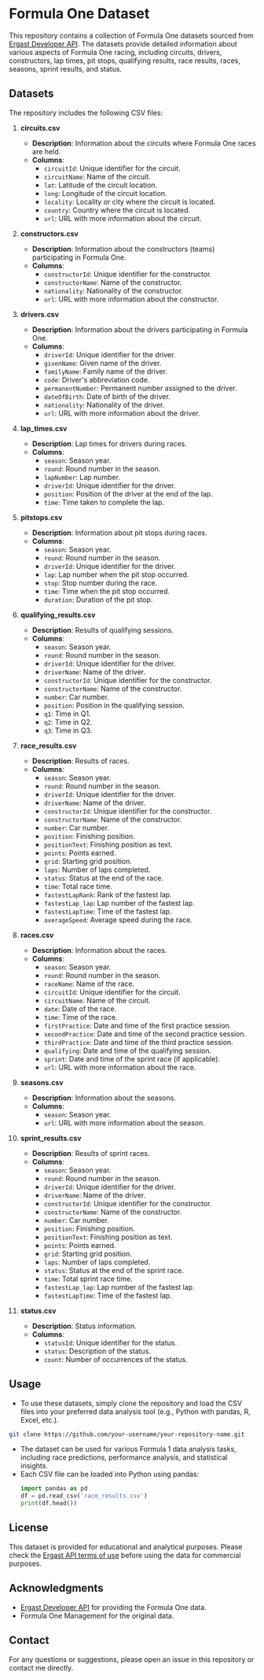 # Formula One Dataset

This repository contains a collection of Formula One datasets sourced from [Ergast Developer API](https://ergast.com/mrd/). The datasets provide detailed information about various aspects of Formula One racing, including circuits, drivers, constructors, lap times, pit stops, qualifying results, race results, races, seasons, sprint results, and status.

## Datasets

The repository includes the following CSV files:

1. **circuits.csv**  
   - **Description**: Information about the circuits where Formula One races are held.
   - **Columns**:
     - `circuitId`: Unique identifier for the circuit.
     - `circuitName`: Name of the circuit.
     - `lat`: Latitude of the circuit location.
     - `long`: Longitude of the circuit location.
     - `locality`: Locality or city where the circuit is located.
     - `country`: Country where the circuit is located.
     - `url`: URL with more information about the circuit.

2. **constructors.csv**  
   - **Description**: Information about the constructors (teams) participating in Formula One.
   - **Columns**:
     - `constructorId`: Unique identifier for the constructor.
     - `constructorName`: Name of the constructor.
     - `nationality`: Nationality of the constructor.
     - `url`: URL with more information about the constructor.

3. **drivers.csv**  
   - **Description**: Information about the drivers participating in Formula One.
   - **Columns**:
     - `driverId`: Unique identifier for the driver.
     - `givenName`: Given name of the driver.
     - `familyName`: Family name of the driver.
     - `code`: Driver's abbreviation code.
     - `permanentNumber`: Permanent number assigned to the driver.
     - `dateOfBirth`: Date of birth of the driver.
     - `nationality`: Nationality of the driver.
     - `url`: URL with more information about the driver.

4. **lap_times.csv**  
   - **Description**: Lap times for drivers during races.
   - **Columns**:
     - `season`: Season year.
     - `round`: Round number in the season.
     - `lapNumber`: Lap number.
     - `driverId`: Unique identifier for the driver.
     - `position`: Position of the driver at the end of the lap.
     - `time`: Time taken to complete the lap.

5. **pitstops.csv**  
   - **Description**: Information about pit stops during races.
   - **Columns**:
     - `season`: Season year.
     - `round`: Round number in the season.
     - `driverId`: Unique identifier for the driver.
     - `lap`: Lap number when the pit stop occurred.
     - `stop`: Stop number during the race.
     - `time`: Time when the pit stop occurred.
     - `duration`: Duration of the pit stop.

6. **qualifying_results.csv**  
   - **Description**: Results of qualifying sessions.
   - **Columns**:
     - `season`: Season year.
     - `round`: Round number in the season.
     - `driverId`: Unique identifier for the driver.
     - `driverName`: Name of the driver.
     - `constructorId`: Unique identifier for the constructor.
     - `constructorName`: Name of the constructor.
     - `number`: Car number.
     - `position`: Position in the qualifying session.
     - `q1`: Time in Q1.
     - `q2`: Time in Q2.
     - `q3`: Time in Q3.

7. **race_results.csv**  
   - **Description**: Results of races.
   - **Columns**:
     - `season`: Season year.
     - `round`: Round number in the season.
     - `driverId`: Unique identifier for the driver.
     - `driverName`: Name of the driver.
     - `constructorId`: Unique identifier for the constructor.
     - `constructorName`: Name of the constructor.
     - `number`: Car number.
     - `position`: Finishing position.
     - `positionText`: Finishing position as text.
     - `points`: Points earned.
     - `grid`: Starting grid position.
     - `laps`: Number of laps completed.
     - `status`: Status at the end of the race.
     - `time`: Total race time.
     - `fastestLapRank`: Rank of the fastest lap.
     - `fastestLap_lap`: Lap number of the fastest lap.
     - `fastestLapTime`: Time of the fastest lap.
     - `averageSpeed`: Average speed during the race.

8. **races.csv**  
   - **Description**: Information about the races.
   - **Columns**:
     - `season`: Season year.
     - `round`: Round number in the season.
     - `raceName`: Name of the race.
     - `circuitId`: Unique identifier for the circuit.
     - `circuitName`: Name of the circuit.
     - `date`: Date of the race.
     - `time`: Time of the race.
     - `firstPractice`: Date and time of the first practice session.
     - `secondPractice`: Date and time of the second practice session.
     - `thirdPractice`: Date and time of the third practice session.
     - `qualifying`: Date and time of the qualifying session.
     - `sprint`: Date and time of the sprint race (if applicable).
     - `url`: URL with more information about the race.

9. **seasons.csv**  
   - **Description**: Information about the seasons.
   - **Columns**:
     - `season`: Season year.
     - `url`: URL with more information about the season.

10. **sprint_results.csv**  
    - **Description**: Results of sprint races.
    - **Columns**:
      - `season`: Season year.
      - `round`: Round number in the season.
      - `driverId`: Unique identifier for the driver.
      - `driverName`: Name of the driver.
      - `constructorId`: Unique identifier for the constructor.
      - `constructorName`: Name of the constructor.
      - `number`: Car number.
      - `position`: Finishing position.
      - `positionText`: Finishing position as text.
      - `points`: Points earned.
      - `grid`: Starting grid position.
      - `laps`: Number of laps completed.
      - `status`: Status at the end of the sprint race.
      - `time`: Total sprint race time.
      - `fastestLap_lap`: Lap number of the fastest lap.
      - `fastestLapTime`: Time of the fastest lap.

11. **status.csv**  
    - **Description**: Status information.
    - **Columns**:
      - `statusId`: Unique identifier for the status.
      - `status`: Description of the status.
      - `count`: Number of occurrences of the status.

## Usage

- To use these datasets, simply clone the repository and load the CSV files into your preferred data analysis tool (e.g., Python with pandas, R, Excel, etc.).

```bash
git clone https://github.com/your-username/your-repository-name.git
```
- The dataset can be used for various Formula 1 data analysis tasks, including race predictions, performance analysis, and statistical insights.
- Each CSV file can be loaded into Python using pandas:
  ```python
  import pandas as pd
  df = pd.read_csv('race_results.csv')
  print(df.head())
  ```

## License

This dataset is provided for educational and analytical purposes. Please check the [Ergast API terms of use](https://ergast.com/mrd/terms/) before using the data for commercial purposes.

## Acknowledgments

- [Ergast Developer API](https://ergast.com/mrd/) for providing the Formula One data.
- Formula One Management for the original data.

## Contact

For any questions or suggestions, please open an issue in this repository or contact me directly.



